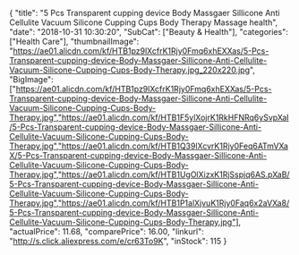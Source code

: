 {
	"title": "5 Pcs Transparent cupping device Body Massgaer Sillicone Anti Cellulite Vacuum Silicone Cupping Cups Body Therapy Massage health",
	"date": "2018-10-31 10:30:20",
	"SubCat": ["Beauty & Health"],
	"categories": ["Health Care"],
	"thumbnailImage": "https://ae01.alicdn.com/kf/HTB1pz9lXcfrK1Rjy0Fmq6xhEXXas/5-Pcs-Transparent-cupping-device-Body-Massgaer-Sillicone-Anti-Cellulite-Vacuum-Silicone-Cupping-Cups-Body-Therapy.jpg_220x220.jpg",
	"BigImage": ["https://ae01.alicdn.com/kf/HTB1pz9lXcfrK1Rjy0Fmq6xhEXXas/5-Pcs-Transparent-cupping-device-Body-Massgaer-Sillicone-Anti-Cellulite-Vacuum-Silicone-Cupping-Cups-Body-Therapy.jpg","https://ae01.alicdn.com/kf/HTB1F5ylXojrK1RkHFNRq6ySvpXaI/5-Pcs-Transparent-cupping-device-Body-Massgaer-Sillicone-Anti-Cellulite-Vacuum-Silicone-Cupping-Cups-Body-Therapy.jpg","https://ae01.alicdn.com/kf/HTB1Q39lXcvrK1Rjy0Feq6ATmVXaX/5-Pcs-Transparent-cupping-device-Body-Massgaer-Sillicone-Anti-Cellulite-Vacuum-Silicone-Cupping-Cups-Body-Therapy.jpg","https://ae01.alicdn.com/kf/HTB1UgOlXizxK1RjSspjq6AS.pXaB/5-Pcs-Transparent-cupping-device-Body-Massgaer-Sillicone-Anti-Cellulite-Vacuum-Silicone-Cupping-Cups-Body-Therapy.jpg","https://ae01.alicdn.com/kf/HTB1P1alXjvuK1Rjy0Faq6x2aVXa8/5-Pcs-Transparent-cupping-device-Body-Massgaer-Sillicone-Anti-Cellulite-Vacuum-Silicone-Cupping-Cups-Body-Therapy.jpg"],
	"actualPrice": 11.68,
	"comparePrice": 16.00,
	"linkurl": "http://s.click.aliexpress.com/e/cr63To9K",
	"inStock": 115
}
